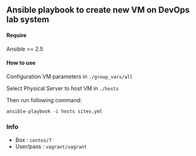 ## Ansible playbook to create new VM on DevOps lab system

#### Require

Ansible >= 2.5 

#### How to use

Configuration VM parameters in `./group_vars/all` 

Select Physical Server to host VM in `./hosts`

Then run following command: 

```
ansible-playbook -i hosts sites.yml
```

### Info

- Box : `centos/7`
- User/pass : `vagrant/vagrant`
